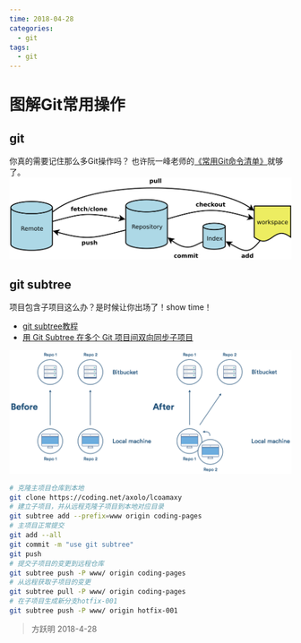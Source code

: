 ```yaml
---
time: 2018-04-28
categories:
  - git
tags:
  - git
---
```


# 图解Git常用操作

## git

你真的需要记住那么多Git操作吗？
也许阮一峰老师的[《常用Git命令清单》](http://www.ruanyifeng.com/blog/2015/12/git-cheat-sheet.html)就够了。
![Git常见操作图解](./assets/git.png)

## git subtree

项目包含子项目这么办？是时候让你出场了！show time！

- [git subtree教程](https://segmentfault.com/a/1190000012002151)
- [用 Git Subtree 在多个 Git 项目间双向同步子项目](https://segmentfault.com/a/1190000003969060)

![git subtree](./assets/git-subtree.png)

```bash
# 克隆主项目仓库到本地
git clone https://coding.net/axolo/lcoamaxy
# 建立子项目，并从远程克隆子项目到本地对应目录
git subtree add --prefix=www origin coding-pages
# 主项目正常提交
git add --all
git commit -m "use git subtree"
git push
# 提交子项目的变更到远程仓库
git subtree push -P www/ origin coding-pages
# 从远程获取子项目的变更
git subtree pull -P www/ origin coding-pages
# 在子项目生成新分支hotfix-001
git subtree push -P www/ origin hotfix-001
```

> 方跃明
> 2018-4-28
